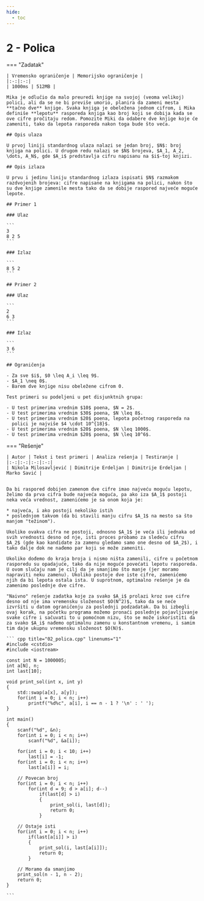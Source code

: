```yaml
---
hide:
  - toc
---
```


# 2 - Polica

=== "Zadatak"
	
	| Vremensko ograničenje | Memorijsko ograničenje |
	|:-:|:-:|
	| 1000ms | 512MB |
	
	Mika je odlučio da malo preuredi knjige na svojoj (veoma velikoj) polici, ali da se ne bi previše umorio, planira da zameni mesta **tačno dve** knjige. Svaka knjiga je obeležena jednom cifrom, i Mika definiše **lepotu** rasporeda knjiga kao broj koji se dobija kada se ove cifre pročitaju redom. Pomozite Miki da odabere dve knjige koje će zameniti, tako da lepota rasporeda nakon toga bude što veća.
	
	## Opis ulaza
	
	U prvoj liniji standardnog ulaza nalazi se jedan broj, $N$: broj knjiga na polici. U drugom redu nalazi se $N$ brojeva, $A_1, A_2, \dots, A_N$, gde $A_i$ predstavlja cifru napisanu na $i$-toj knjizi.
	
	## Opis izlaza
	
	U prvu i jedinu liniju standardnog izlaza ispisati $N$ razmakom razdvojenih brojeva: cifre napisane na knjigama na polici, nakon što su dve knjige zamenile mesta tako da se dobije raspored najveće moguće lepote.
	
	## Primer 1
	
	### Ulaz
	
	```
	3
	8 2 5
	```
	
	### Izlaz
	
	```
	8 5 2
	```
	
	## Primer 2
	
	### Ulaz
	
	```
	2
	6 3
	```
	
	### Izlaz
	
	```
	3 6
	```
	
	## Ograničenja
	
	- Za sve $i$, $0 \leq A_i \leq 9$.
	- $A_1 \neq 0$.
	- Barem dve knjige nisu obeležene cifrom 0.
	
	Test primeri su podeljeni u pet disjunktnih grupa:
	
	- U test primerima vrednim $10$ poena, $N = 2$.
	- U test primerima vrednim $30$ poena, $N \leq 8$.
	- U test primerima vrednim $20$ poena, lepota početnog rasporeda na
	  polici je najviše $4 \cdot 10^{18}$.
	- U test primerima vrednim $20$ poena, $N \leq 1000$.
	- U test primerima vrednim $20$ poena, $N \leq 10^6$.
	
=== "Rešenje"
	
	| Autor | Tekst i test primeri | Analiza rеšenja | Testiranje |
	|:-:|:-:|:-:|:-:|
	| Nikola Milosavljević | Dimitrije Erdeljan | Dimitrije Erdeljan | Marko Savić |
	
	
	Da bi raspored dobijen zamenom dve cifre imao najveću moguću lepotu, želimo da prva cifra bude najveća moguća, pa ako iza $A_1$ postoji neka veća vrednost, zamenićemo je sa onom koja je:
	
	* najveća, i ako postoji nekoliko istih
	* poslednjom takvom (da bi stavili manju cifru $A_1$ na mesto sa što manjom "težinom").
	
	Ukoliko ovakva cifra ne postoji, odnosno $A_1$ je veća ili jednaka od svih vrednosti desno od nje, isti proces probamo za sledeću cifru $A_2$ (gde kao kandidate za zamenu gledamo samo one desno od $A_2$), i tako dalje dok ne nađemo par koji se može zameniti.
	
	Ukoliko dođemo do kraja broja i nismo ništa zamenili, cifre u početnom rasporedu su opadajuće, tako da nije moguće povećati lepotu rasporeda. U ovom slučaju nam je cilj da je smanjimo što manje (jer moramo napraviti neku zamenu). Ukoliko postoje dve iste cifre, zamenićemo njih da bi lepota ostala ista. U suprotnom, optimalno rešenje je da zamenimo poslednje dve cifre.
	
	"Naivno" rešenje zadatka koje za svako $A_i$ prolazi kroz sve cifre desno od nje ima vremensku složenost $O(N^2)$, tako da se neće izvršiti u datom ograničenju za poslednji podzadatak. Da bi izbegli ovaj korak, na početku programa možemo pronaći poslednje pojavljivanje svake cifre i sačuvati to u pomoćnom nizu, što se može iskoristiti da za svako $A_i$ nađemo optimalnu zamenu u konstantnom vremenu, i samim tim daje ukupnu vremensku složenost $O(N)$.
	
	``` cpp title="02_polica.cpp" linenums="1"
	#include <cstdio>
	#include <iostream>
	
	const int N = 1000005;
	int a[N], n;
	int last[10];
	
	void print_sol(int x, int y)
	{
	    std::swap(a[x], a[y]);
	    for(int i = 0; i < n; i++)
	        printf("%d%c", a[i], i == n - 1 ? '\n' : ' ');
	}
	
	int main()
	{
	    scanf("%d", &n);
	    for(int i = 0; i < n; i++)
	        scanf("%d", &a[i]);
	
	    for(int i = 0; i < 10; i++)
	        last[i] = -1;
	    for(int i = 0; i < n; i++)
	        last[a[i]] = i;
	
	    // Povecan broj
	    for(int i = 0; i < n; i++)
	        for(int d = 9; d > a[i]; d--)
	            if(last[d] > i)
	            {
	                print_sol(i, last[d]);
	                return 0;
	            }
	
	    // Ostaje isti
	    for(int i = 0; i < n; i++)
	        if(last[a[i]] > i)
	        {
	            print_sol(i, last[a[i]]);
	            return 0;
	        }
	
	    // Moramo da smanjimo
	    print_sol(n - 1, n - 2);
	    return 0;
	}

	```
